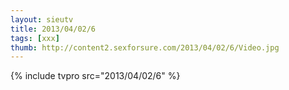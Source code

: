 ```yaml
--- 
layout: sieutv
title: 2013/04/02/6
tags: [xxx]
thumb: http://content2.sexforsure.com/2013/04/02/6/Video.jpg
---
```

{% include tvpro src="2013/04/02/6" %} 
